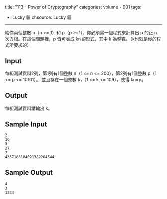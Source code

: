 title: "113 - Power of Cryptography"
categories: volume - 001
tags:
- Lucky 貓
chsource: Lucky 貓
---

給你兩個整數 n（n >= 1）和 p（p >=1），你必須寫一個程式來計算出 p 的正 n 次方根。在這個問題裡，p 皆可表成 kn 的形式，其中 k 為整數。（k也就是你的程式所要求的）

<!-- more -->

## Input ##

每組測試資料2列，第1列有1個整數 n（1 <= n <= 200），第2列有1個整數 p（1 <= p <= 10101）。 並且存在一個整數 k，（1 <= k <= 109），使得 kn=p。

## Output ##

每組測試資料請輸出 k。

## Sample Input ##

	2
	16
	3
	27
	7
	4357186184021382204544

## Sample Output ##

	4
	3
	1234